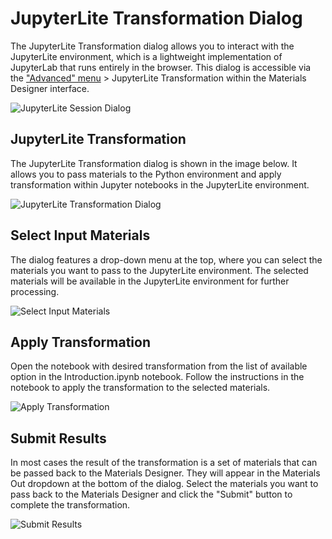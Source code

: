 # JupyterLite Transformation Dialog

The JupyterLite Transformation dialog allows you to interact with the JupyterLite environment, which is a lightweight implementation of JupyterLab that runs entirely in the browser. This dialog is accessible via the ["Advanced" menu](../advanced.md) > JupyterLite Transformation within the Materials Designer interface.

![JupyterLite Session Dialog](../../../images/materials-designer/open-jupyterlite-dialog.png "JupyterLite Session Dialog")

## JupyterLite Transformation

The JupyterLite Transformation dialog is shown in the image below. It allows you to pass materials to the Python environment and apply transformation within Jupyter notebooks in the JupyterLite environment.

![JupyterLite Transformation Dialog](../../../images/materials-designer/jupyterlite-transformation.png "JupyterLite Transformation Dialog")

## Select Input Materials

The dialog features a drop-down menu at the top, where you can select the materials you want to pass to the JupyterLite environment. The selected materials will be available in the JupyterLite environment for further processing.

![Select Input Materials](../../../images/materials-designer/jupyterlite-transformation-input-materials.png "Select Input Materials")

## Apply Transformation

Open the notebook with desired transformation from the list of available option in the Introduction.ipynb notebook. Follow the instructions in the notebook to apply the transformation to the selected materials.

![Apply Transformation](../../../images/materials-designer/jupyterlite-transformation-apply-transformation.png "Apply Transformation")

## Submit Results

In most cases the result of the transformation is a set of materials that can be passed back to the Materials Designer. They will appear in the Materials Out dropdown at the bottom of the dialog. Select the materials you want to pass back to the Materials Designer and click the "Submit" button to complete the transformation.

![Submit Results](../../../images/materials-designer/jupyterlite-transformation-submit-results.png "Submit Results")

